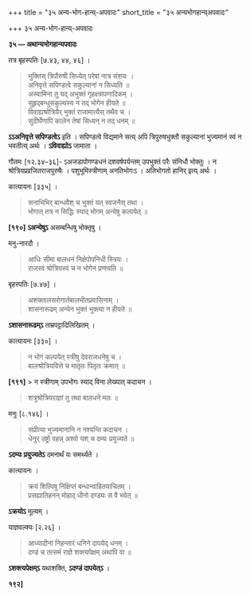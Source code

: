 +++
title = "३५ अन्य-भोग-हान्य्-अपवादः"
short_title = "३५ अन्यभोगहान्य्अपवादः"

+++
३५ अन्य-भोग-हान्य्-अपवादः

**३५ — अथान्यभोगहान्यपवादः**

तत्र बृहस्पतिः [७.४३, ४४, ४६] ।

> भुक्तिस् त्रिपौरुषी सिध्येत् परेषां नात्र संशयः ।  
> अनिवृत्ते सपिण्डत्वे सकुल्यानां न सिध्यति ॥  
> अस्वामिना तु यद् अभुक्तं गृहक्ष्त्रापणादिकम् ।  
> सुहृद्बन्धुसकुल्यस्य न तद् भोगेन हीयते ॥  
> विवाह्यश्रोत्रियैर् भुक्तं राजामात्यैस् तथैव च ।  
> सुदीर्घेणापि कालेन तेषां सिध्यन् न तद् धनम् ॥

**ऽऽअनिवृत्ते सपिण्डत्वेऽ** इति । सपिण्डत्वे विद्यमाने सत्य् अपि त्रिपुरुषभुक्तौ सकुल्यानां भुज्यमानं स्वं न भवतीत्य् अर्थः । **ऽविवाह्योऽ** जामाता ।

गौतमः [१२.३४–३६]- ऽअजडापोगण्डधनं दशवर्षपर्यन्तम् उपभुक्तं परैः संनिधौ भोक्तुः । न श्रोत्रियप्रव्रजितराजपुरुषैः । पशुभूमिस्त्रीणाम् अनतिभोगःऽ । अतिभोगतो हानिर् इत्य् अर्थः ।

कात्यायनः [३३५] ।

> सनाभिभिर् बान्धवैश् च भुक्तं यत् स्वजनैस् तथा ।  
> भोगात् तत्र न सिद्धिः स्याद् भोगम् अन्येषु कल्पयेत् ॥

**[१९०]** **ऽअन्येषुऽ** असम्बन्धिषु भोक्तृषु ।

मनु-नारदौ ।

> आधिः सीमा बालधनं निक्षेपोपनिधी स्त्रियः ।  
> राजस्वं श्रोत्रियस्वं च न भोगेन प्रण्श्यति ॥

बृहस्पतिः [७.४७] ।

> अशक्तालसरोगार्तबालभीतप्रवासिनाम् ।  
> शासनारूढम् अन्येन भुक्तं भुक्त्या न हीयते ॥

**ऽशासनारूढम्ऽ** ताम्रपट्टादिलिखितम् ।

कात्यायनः [३३०] ।

> न भोगं कल्पयेत् स्त्रीषु देवराजधनेषु च ।  
> बालश्रोत्रियवित्ते च मातृतः पितृतः क्रमात् ॥

**[१९१]** > न स्त्रीणाम् उपभोगः स्याद् विना लेख्यात् कदाचन ।  
> शत्रुश्रोत्रियराज्ञां तु तथा बालधने मतः ॥

मनुः [८.१४६] ।

> संप्रीत्या भुज्यमानानि न नश्यन्ति कदाचन ।  
> धेनुर् उष्ट्रो वहन्न् अश्वो यश् च दम्यः प्रयुज्यते ॥

**ऽदम्यः प्रयुज्यतेऽ** दमनार्थं यः समर्थ्यते ।

कात्यायनः ।

> क्रयं शिल्पिषु निक्षिप्तं बन्धान्वाहितयाचितम् ।  
> प्रसह्यातिहनन् मोहाद् धीनो दण्ड्यः स वै भवेत् ॥

**ऽक्रयोऽ** मूल्यम् ।

याज्ञवल्क्यः [२.२६] ।

> आध्यादीनां निहन्तारं धनिने दापयेद् धनम् ।  
> दण्डं च तत्समं राज्ञे शक्त्यपेक्षम् अथापि वा ॥

**ऽशक्त्यपेक्षम्ऽ** यथाशक्ति, **ऽदण्डं दापयेत्ऽ** ।

**१९२]**

